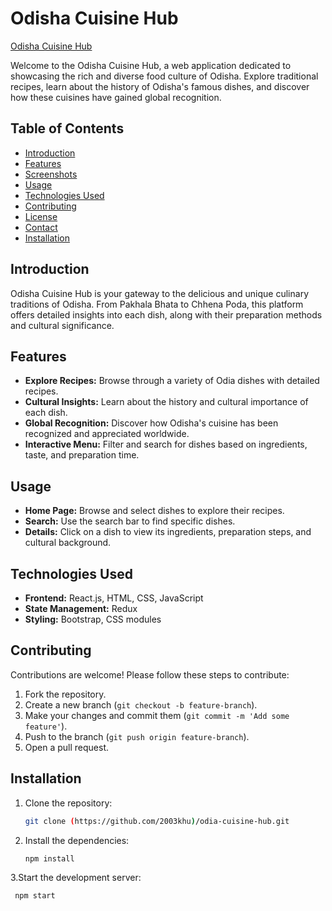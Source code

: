 # Odisha Cuisine Hub

[Odisha Cuisine Hub](https://incredible-alfajores-19ba38.netlify.app/)

Welcome to the Odisha Cuisine Hub, a web application dedicated to showcasing the rich and diverse food culture of Odisha. Explore traditional recipes, learn about the history of Odisha's famous dishes, and discover how these cuisines have gained global recognition.

## Table of Contents

- [Introduction](#introduction)
- [Features](#features)
- [Screenshots](#screenshots)
- [Usage](#usage)
- [Technologies Used](#technologies-used)
- [Contributing](#contributing)
- [License](#license)
- [Contact](#contact)
- [Installation](#installation)

## Introduction

Odisha Cuisine Hub is your gateway to the delicious and unique culinary traditions of Odisha. From Pakhala Bhata to Chhena Poda, this platform offers detailed insights into each dish, along with their preparation methods and cultural significance.

## Features

- **Explore Recipes:** Browse through a variety of Odia dishes with detailed recipes.
- **Cultural Insights:** Learn about the history and cultural importance of each dish.
- **Global Recognition:** Discover how Odisha's cuisine has been recognized and appreciated worldwide.
- **Interactive Menu:** Filter and search for dishes based on ingredients, taste, and preparation time.

## Usage

- **Home Page:** Browse and select dishes to explore their recipes.
- **Search:** Use the search bar to find specific dishes.
- **Details:** Click on a dish to view its ingredients, preparation steps, and cultural background.
  
## Technologies Used

- **Frontend:** React.js, HTML, CSS, JavaScript
- **State Management:** Redux
- **Styling:** Bootstrap, CSS modules
  
## Contributing

Contributions are welcome! Please follow these steps to contribute:

1. Fork the repository.
2. Create a new branch (`git checkout -b feature-branch`).
3. Make your changes and commit them (`git commit -m 'Add some feature'`).
4. Push to the branch (`git push origin feature-branch`).
5. Open a pull request.

## Installation

1. Clone the repository:
   ```bash
   git clone (https://github.com/2003khu)/odia-cuisine-hub.git
2. Install the dependencies:
   ```bash
   npm install
3.Start the development server:
  ```bash
   npm start



